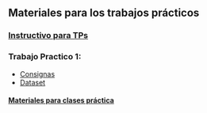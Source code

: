 ## Materiales para los trabajos prácticos

### [Instructivo para TPs](guia_procedimiento_tps_2020.nb.html)

### Trabajo Practico 1:

- [Consignas](TP-1/tp1_consignas.nb.html)
- [Dataset](TP-1/ar_properties.zip)

#### [Materiales para clases práctica](https://eea-uba.github.io/EEA-2020/)
